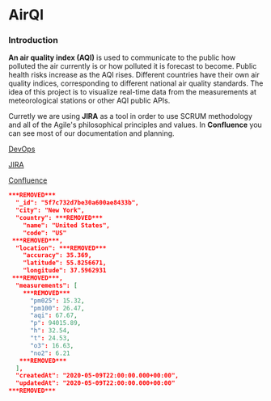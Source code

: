 # AirQI

### Introduction

**An air quality index (AQI)** is used to communicate to the public how polluted the air currently is or how polluted it is forecast to become. Public health risks increase as the AQI rises. Different countries have their own air quality indices, corresponding to different national air quality standards.
The idea of this project is to visualize real-time data from the measurements at meteorological stations or other AQI public APIs.

Curretly we are using **JIRA** as a tool in order to use SCRUM methodology and all of the Agile's philosophical principles and values. In **Confluence** you can see most of our documentation and planning.

[DevOps](https://dev.azure.com/429937/AirQI%20Project)

[JIRA](https://petarmihaylov.atlassian.net/secure/RapidBoard.jspa?projectKey=AIR&rapidView=1&view=planning.nodetail&atlOrigin=eyJpIjoiYWI1M2M1YWVmMmIyNGJkYmIwYWRiNjFlMGE4NmRlOTYiLCJwIjoiaiJ9)

[Confluence](https://petarmihaylov.atlassian.net/l/c/QEGg4x6G)

```json
***REMOVED***
  "_id": "5f7c732d7be30a600ae8433b",
  "city": "New York",
  "country": ***REMOVED***
    "name": "United States",
    "code": "US"
 ***REMOVED***,
  "location": ***REMOVED***
    "accuracy": 35.369,
    "latitude": 55.8256671,
    "longitude": 37.5962931
 ***REMOVED***,
  "measurements": [
    ***REMOVED***
      "pm025": 15.32,
      "pm100": 26.47,
      "aqi": 67.67,
      "p": 94015.89,
      "h": 32.54,
      "t": 24.53,
      "o3": 16.63,
      "no2": 6.21
   ***REMOVED***
  ],
  "createdAt": "2020-05-09T22:00:00.000+00:00",
  "updatedAt": "2020-05-09T22:00:00.000+00:00"
***REMOVED***
```
